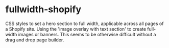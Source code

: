 # fullwidth-shopify

CSS styles to set a hero section to full width, applicable across all pages of a Shopify site.
Using the 'image overlay with text section' to create full-width images or banners.
This seems to be otherwise difficult without a drag and drop page builder.
